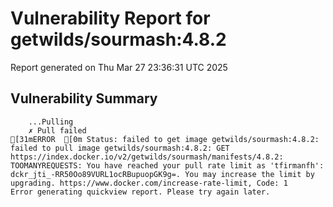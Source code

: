 # Vulnerability Report for getwilds/sourmash:4.8.2

Report generated on Thu Mar 27 23:36:31 UTC 2025

## Vulnerability Summary

```
    ...Pulling
    ✗ Pull failed
[31mERROR  [0m Status: failed to get image getwilds/sourmash:4.8.2: failed to pull image getwilds/sourmash:4.8.2: GET https://index.docker.io/v2/getwilds/sourmash/manifests/4.8.2: TOOMANYREQUESTS: You have reached your pull rate limit as 'tfirmanfh': dckr_jti_-RR50Oo89VURL1ocRBupuopGK9g=. You may increase the limit by upgrading. https://www.docker.com/increase-rate-limit, Code: 1 
Error generating quickview report. Please try again later.
```
